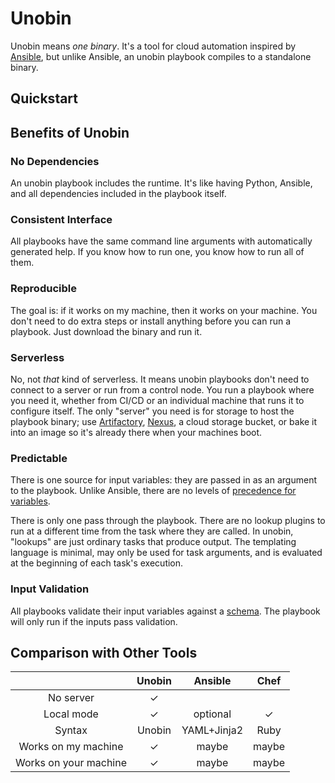 # Unobin

Unobin means _one binary_. It's a tool for cloud automation inspired by [Ansible](https://github.com/ansible/ansible), but unlike Ansible, an unobin playbook compiles to a standalone binary.



## Quickstart



## Benefits of Unobin

### No Dependencies

An unobin playbook includes the runtime. It's like having Python, Ansible, and all dependencies included in the playbook itself.

### Consistent Interface

All playbooks have the same command line arguments with automatically generated help. If you know how to run one, you know how to run all of them.

### Reproducible

The goal is: if it works on my machine, then it works on your machine. You don't need to do extra steps or install anything before you can run a playbook. Just download the binary and run it.

### Serverless

No, not _that_ kind of serverless. It means unobin playbooks don't need to connect to a server or run from a control node. You run a playbook where you need it, whether from CI/CD or an individual machine that runs it to configure itself. The only "server" you need is for storage to host the playbook binary; use [Artifactory](https://jfrog.com/artifactory/), [Nexus](https://www.sonatype.com/nexus/repository-oss), a cloud storage bucket, or bake it into an image so it's already there when your machines boot.

### Predictable

There is one source for input variables: they are passed in as an argument to the playbook. Unlike Ansible, there are no levels of [precedence for variables](https://docs.ansible.com/ansible/latest/user_guide/playbooks_variables.html#understanding-variable-precedence).

There is only one pass through the playbook. There are no lookup plugins to run at a different time from the task where they are called. In unobin, "lookups" are just ordinary tasks that produce output. The templating language is minimal, may only be used for task arguments, and is evaluated at the beginning of each task's execution.

### Input Validation

All playbooks validate their input variables against a [schema](https://json-schema.org/). The playbook will only run if the inputs pass validation.

## Comparison with Other Tools

|                      | Unobin | Ansible    | Chef   |
|:--------------------:|:------:|:----------:|:------:|
|No server             |&check; |            |        |
|Local mode            |&check; |optional    |&check; |
|Syntax                |Unobin  |YAML+Jinja2 |Ruby    |
|Works on my machine   |&check; |maybe       |maybe   |
|Works on your machine |&check; |maybe       |maybe   |
